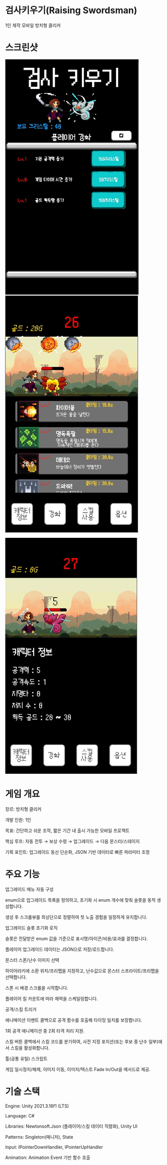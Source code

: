 # 검사키우기(Raising Swordsman)
1인 제작 모바일 방치형 클리커

# 스크린샷

![TitleImage](GameImage/메뉴_상점.jpg)
![GameImage](GameImage/스킬_메테오.jpg)

![Player](GameImage/캐릭터_스테이터스.jpg)


# 게임 개요

장르: 방치형 클리커

개발 인원: 1인

목표: 간단하고 쉬운 조작, 짧은 기간 내 출시 가능한 모바일 프로젝트

핵심 루프: 자동 전투 → 보상 수령 → 업그레이드 → 다음 몬스터/스테이지

기획 포인트: 업그레이드 동선 단순화, JSON 기반 데이터로 빠른 파라미터 조정


# 주요 기능

업그레이드 메뉴 자동 구성

enum으로 업그레이드 목록을 정의하고, 초기화 시 enum 개수에 맞춰 슬롯을 동적 생성합니다.

생성 후 스크롤뷰를 최상단으로 정렬하여 첫 노출 경험을 일정하게 유지합니다.

업그레이드 슬롯 초기화 로직

슬롯은 전달받은 enum 값을 기준으로 표시명/아이콘/비용/효과를 결정합니다.

플레이어 업그레이드 데이터는 JSON으로 저장/로드합니다.

몬스터 스폰/난수 이미지 선택

하이어라키에 소환 위치/프리팹을 지정하고, 난수값으로 몬스터 스프라이트/프리팹을 선택합니다.

스폰 시 배경 스크롤을 시작합니다.

플레이어 킬 카운트에 따라 체력을 스케일링합니다.

공격/스킬 트리거

애니메이션 이벤트 콜백으로 공격 함수를 호출해 타이밍 일치를 보장합니다.

1회 공격 애니메이션 중 2회 타격 처리 지원.

스킬 버튼 콜백에서 스킬 코드를 분기하여, 사전 지정 포지션(또는 후보 중 난수 일부)에서 스킬을 활성화합니다.

툴(공통 유틸) 스크립트

게임 일시정지/해제, 이미지 이동, 이미지/텍스트 Fade In/Out을 메서드로 제공.


# 기술 스택

Engine: Unity 2021.3.16f1 (LTS)

Language: C#

Libraries: Newtonsoft.Json (플레이어/스킬 데이터 직렬화), Unity UI

Patterns: Singleton(매니저), State

Input: IPointerDownHandler, IPointerUpHandler

Animation: Animation Event 기반 함수 호출
